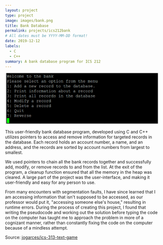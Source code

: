 ```yaml
---
layout: project
type: project
image: images/bank.png
title: Bank Database
permalink: projects/ics212bank
# All dates must be YYYY-MM-DD format!
date: 2019-12-12
labels:
  - C
  - C++
summary: A bank database program for ICS 212
---
```


<img class="ui medium rounded image" src="/images/bankterminal.png">

This user-friendly bank database program, developed using C and C++ utilizes pointers to access and remove information for targeted records in the database. Each record holds an account number, a name, and an address, and the records are sorted by account numbers from largest to smallest. 

We used pointers to chain all the bank records together and successfully add, modify, or remove records to and from the list. At the exit of the program, a cleanup function ensured that all the memory in the heap was cleared. A large part of the project was the user-interface, and making it user-friendly and easy for any person to use. 

From many encounters with segmentation faults, I have since learned that I am accessing information that isn't supposed to be accessed, as our professor would put it, "accessing someone else's house," resulting in runtime errors. During the process of creating this project, I found that writing the pseudocode and working out the solution before typing the code on the computer has taught me to approach the problem in more of a cognizant manner, rather than constantly fixing the code on the computer because of a mindless attempt. 

Source: <a href="https://github.com/jogarces/ics-313-text-game"><i class="large github icon "></i>jogarces/ics-313-text-game</a>


